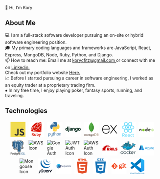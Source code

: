 👋 Hi, I’m Kory

<h2> About Me </h2>
💻 I am a full-stack software developer pursuing an on-site or hybrid software engineering position. <br>
🎓 My primary coding languages and frameworks are JavaScript, React, Express, MongoDB, Node, Ruby, Python, and Django. <br>
📫 How to reach me: Email me at <a href="mailto:korycfitz@gmail.com" target="_blank">
  korycfitz@gmail.com
</a>
 or connect with me on <a href="https://www.linkedin.com/in/kory-fitzgerald/" target="_blank">
  Linkedin.
</a>
<br>
Check out my portfolio website <a href="https://korycfitz.github.io/" target="_blank">
  Here.
</a>
<br>
📈 Before I started pursuing a career in software engineering, I worked as an equity trader at a proprietary trading firm. <br>
♠️ In my free time, I enjoy playing poker, fantasy sports, running, and traveling. <br>
 
<h2> Technologies </h2>
<div style="display: flex; flex-wrap: wrap; justify-content: center; align-items: center;">
  <img src="https://raw.githubusercontent.com/devicons/devicon/1119b9f84c0290e0f0b38982099a2bd027a48bf1/icons/javascript/javascript-original.svg" alt="JavaScript Icon" style="height: 50px; width: 50px; margin: 5px;">
  <img src="https://raw.githubusercontent.com/devicons/devicon/1119b9f84c0290e0f0b38982099a2bd027a48bf1/icons/ruby/ruby-plain-wordmark.svg" alt="Ruby Icon" style="height: 50px; width: 50px; margin: 5px;">
  <img src="https://raw.githubusercontent.com/devicons/devicon/1119b9f84c0290e0f0b38982099a2bd027a48bf1/icons/python/python-original-wordmark.svg" alt="Python Icon" style="height: 50px; width: 50px; margin: 5px;">
  <img src="https://raw.githubusercontent.com/devicons/devicon/1119b9f84c0290e0f0b38982099a2bd027a48bf1/icons/django/django-plain-wordmark.svg" alt="Django Icon" style="height: 50px; width: 50px; margin: 5px;">
  <img src="https://raw.githubusercontent.com/devicons/devicon/1119b9f84c0290e0f0b38982099a2bd027a48bf1/icons/mongodb/mongodb-original-wordmark.svg" alt="MongoDB Icon" style="height: 50px; width: 50px; margin: 5px;">
  <img src="https://raw.githubusercontent.com/devicons/devicon/1119b9f84c0290e0f0b38982099a2bd027a48bf1/icons/express/express-original.svg" alt="Express Icon" style="height: 50px; width: 50px; margin: 5px;">
  <img src="https://raw.githubusercontent.com/devicons/devicon/1119b9f84c0290e0f0b38982099a2bd027a48bf1/icons/react/react-original-wordmark.svg" alt="React Icon" style="height: 50px; width: 50px; margin: 5px;">
  <img src="https://raw.githubusercontent.com/devicons/devicon/1119b9f84c0290e0f0b38982099a2bd027a48bf1/icons/nodejs/nodejs-original-wordmark.svg" alt="Node Icon" style="height: 50px; width: 50px; margin: 5px;">
  <img src="https://raw.githubusercontent.com/devicons/devicon/1119b9f84c0290e0f0b38982099a2bd027a48bf1/icons/postgresql/postgresql-original-wordmark.svg" alt="PostgreSQL Icon" style="height: 50px; width: 50px; margin: 5px;">
  <img src="https://a0.awsstatic.com/libra-css/images/logos/aws_logo_smile_1200x630.png" alt="AWS Icon" style="height: 50px; width: 50px; margin: 5px;">
  <img src="https://www.ceipal.com/wp-content/uploads/2022/11/google-auth-logo-white.webp" alt="Google Auth Icon" style="height: 50px; width: 50px; margin: 5px;">
  <img src="https://miro.medium.com/v2/resize:fit:1400/format:webp/1*MWaFPsFv41TlfUpUkIuHcw.png" alt="JWT Auth Icon" style="height: 50px; width: 50px; margin: 5px;">
  <img src="https://upload.wikimedia.org/wikipedia/commons/9/93/Amazon_Web_Services_Logo.svg" alt="AWS Auth Icon" style="height: 50px; width: 50px; margin: 5px;">
  <img src="https://raw.githubusercontent.com/devicons/devicon/1119b9f84c0290e0f0b38982099a2bd027a48bf1/icons/rails/rails-plain-wordmark.svg" alt="Rails Icon" style="height: 50px; width: 50px; margin: 5px;">
  <img src="https://raw.githubusercontent.com/devicons/devicon/1119b9f84c0290e0f0b38982099a2bd027a48bf1/icons/docker/docker-original-wordmark.svg" alt="Docker Icon" style="height: 50px; width: 50px; margin: 5px;">
  <img src="https://raw.githubusercontent.com/devicons/devicon/1119b9f84c0290e0f0b38982099a2bd027a48bf1/icons/azure/azure-original-wordmark.svg" alt="Azure Icon" style="height: 50px; width: 50px; margin: 5px;">
  <img src="https://cms-assets.tutsplus.com/uploads/users/34/posts/29527/preview_image/mongoose.jpg" alt="Mongoose Icon" style="height: 50px; width: 50px; margin: 5px;">
  <img src="https://raw.githubusercontent.com/devicons/devicon/1119b9f84c0290e0f0b38982099a2bd027a48bf1/icons/jquery/jquery-original-wordmark.svg" alt="JQuery Icon" style="height: 50px; width: 50px; margin: 5px;">
  <img src="https://raw.githubusercontent.com/devicons/devicon/1119b9f84c0290e0f0b38982099a2bd027a48bf1/icons/sequelize/sequelize-original-wordmark.svg" alt="Sequelize Icon" style="height: 50px; width: 50px; margin: 5px;">
  <img src="https://raw.githubusercontent.com/devicons/devicon/1119b9f84c0290e0f0b38982099a2bd027a48bf1/icons/html5/html5-plain-wordmark.svg" alt="HTML Icon" style="height: 50px; width: 50px; margin: 5px;">
  <img src="https://raw.githubusercontent.com/devicons/devicon/1119b9f84c0290e0f0b38982099a2bd027a48bf1/icons/css3/css3-plain-wordmark.svg" alt="CSS Icon" style="height: 50px; width: 50px; margin: 5px;">
  <img src="https://raw.githubusercontent.com/devicons/devicon/1119b9f84c0290e0f0b38982099a2bd027a48bf1/icons/git/git-plain-wordmark.svg" alt="Git Icon" style="height: 50px; width: 50px; margin: 5px;">
  <img src="https://raw.githubusercontent.com/devicons/devicon/1119b9f84c0290e0f0b38982099a2bd027a48bf1/icons/vscode/vscode-original-wordmark.svg" alt="VS Code Icon" style="height: 50px; width: 50px; margin: 5px;">
</div>

